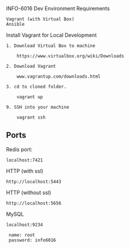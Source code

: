 INFO-6016 Dev Environment
Requirements

	Vagrant (with Virtual Box)
	Ansible

Install Vagrant for Local Development

	1. Download Virtual Box to machine

		https://www.virtualbox.org/wiki/Downloads

	2. Download Vagrant

		www.vagrantup.com/downloads.html 

	3. cd to cloned folder.

		vagrant up

	9. SSH into your machine

		vagrant ssh

## Ports

Redis port:

    localhost:7421

HTTP (with ssl)

    http://localhost:5443

HTTP (without ssl)

    http://localhost:5656

MySQL

    localhost:9234

     name: root
     password: info6016
